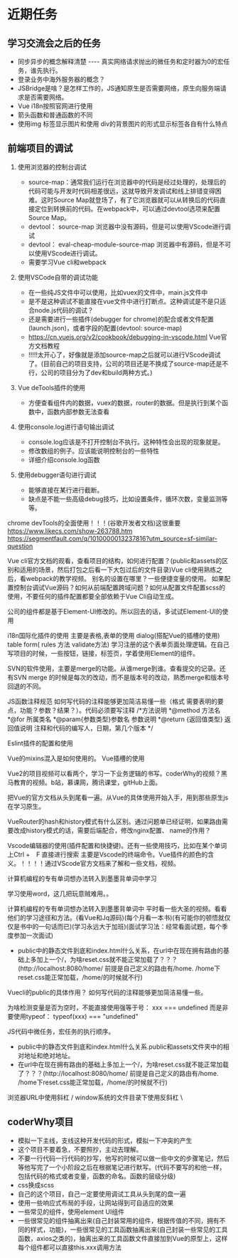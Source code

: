# 近期任务

## 学习交流会之后的任务

* 同步异步的概念解释清楚   ---- 真实网络请求抛出的微任务和定时器为0的宏任务，谁先执行。
* 登录业务中海外服务器的概念？
* JSBridge是啥？是怎样工作的，JS通知原生是否需要网络，原生向服务端请求是否需要网络。
* Vue i18n按照官网进行使用
* 箭头函数和普通函数的不同
* 使用img 标签显示图片和使用 div的背景图片的形式显示标签各自有什么特点

## 前端项目的调试

1. 使用浏览器的控制台调试

    * source-map：通常我们运行在浏览器中的代码是经过处理的，处理后的代码可能与开发时代码相差很远，这就导致开发调试和线上排错变得困难。这时Source Map就登场了，有了它浏览器就可以从转换后的代码直接定位到转换前的代码。在webpack中，可以通过devtool选项来配置Source Map。
    * devtool： source-map  浏览器中没有源码，但是可以使用VScode进行调试
    * devtool： eval-cheap-module-source-map 浏览器中有源码，但是不可以使用VScode进行调试。
    * 需要学习Vue cli和webpack

2. 使用VSCode自带的调试功能

    * 在一些纯JS文件中可以使用，比如vuex的文件中，main.js文件中
    * 是不是这种调试不能直接在vue文件中进行打断点。这种调试是不是只适合node.js代码的调试？
    * 还是需要进行一些插件(debugger for chrome)的配合或者文件配置(launch.json)，或者字段的配置(devtool: source-map)
    * https://cn.vuejs.org/v2/cookbook/debugging-in-vscode.html Vue官方文档教程
    * !!!!!太开心了，好像就是添加source-map之后就可以进行VScode调试了。(目前自己的项目支持，公司的项目还是不换成了source-map还是不行，公司的项目分为了dev和build两种方式。)

3. Vue deTools插件的使用

    * 方便查看组件内的数据，vuex的数据，router的数据。但是执行到某个函数中，函数内部参数无法查看

4. 使用console.log进行语句输出调试

    * console.log应该是不打开控制台不执行。这种特性会出现的现象就是。
    * 修改数组的例子。应该能说明控制台的一些特性
    * 详细介绍console.log函数

5. 使用debugger语句进行调试

    * 能够直接在某行进行截断。
    * 缺点是不能一些高级debug技巧，比如设置条件，循环次数，变量监测等等。

chrome devTools的全面使用！！！(谷歌开发者文档)这很重要 https://www.likecs.com/show-263788.htm
https://segmentfault.com/q/1010000013237816?utm_source=sf-similar-question

Vue cli官方文档的观看，查看项目的结构，如何进行配置？(public和assets的区别和适用的场景，然后打包之后看一下大包过后的文件目录)Vue cli使用熟练之后，看webpack的教学视频。
别名的设置在哪里？一些便捷变量的使用。 如果配置控制台调试Vue源码？如何从前端配置跨域问题？如何从配置文件配置scss的使用，不要任何的插件配置都要全部依赖于Vue Cli自动生成。

公司的组件都是基于Element-UI修改的。所以回去的话，多试试Element-UI的使用

i18n国际化插件的使用
主要是表格,表单的使用   dialog(搭配Vue的插槽的使用) table form( rules 方法 validate方法)  学习注册的这个表单页面处理逻辑。在自己写项目的时候，一些按钮，链接，标签页，学着使用Element的组件。

SVN的软件使用，主要是merge的功能。从谁merge到谁。查看提交的记录。还有SVN merge 的时候是每次的改动，而不是版本号的改动，熟悉merge和版本号回退的不同。

JS函数注释规范
如何写代码的注释能够更加简洁易懂一些（格式 需要表明的要点，功能？参数？结果？）。代码必须要写注释
/*方法说明
 *@method 方法名
 *@for 所属类名
 *@param{参数类型}参数名 参数说明
 *@return {返回值类型} 返回值说明
 注释和代码的编写人，日期，第几个版本
*/

Eslint插件的配置和使用

Vue的mixins混入是如何使用的。
Vue插槽的使用

Vue2的项目视频可以看两个，学习一下业务逻辑的书写。coderWhy的视频？黑马教育的视频。b站，慕课网，腾讯课堂，gitHub上面。

把Vue的官方文档从头到尾看一遍。从Vue的具体使用开始入手，用到那些原生js在学习原生。

VueRouter的hash和history模式有什么区别。通过问题单已经证明，如果路由需要改成history模式的话，需要后端配合，修改nginx配置、   name的作用？

Vscode编辑器的使用(插件配置和快捷键)。还有一些使用技巧，比如在某个单词上Ctrl +　F 直接进行搜索
主要是Vscode的终端命令。Vue插件的颜色的含义。！！！！通过VScode官方文档来了解和一些文档，视频。

计算机编程的专有单词想办法转入到墨墨背单词中学习

学习使用word，这几把玩意贼难用。。

计算机编程的专有单词想办法转入到墨墨背单词中
平时看一些大圣的视频。看看他们的学习途径和方法。(看Vue和Jq源码)(每个月看一本书)(有可能你的顿悟就仅仅是书中的一句话而已)(学习永远大于加班)(面试学习法：经常看面试题，每个季度参加一次面试)

* public中的静态文件到底和index.html什么关系，在url中在现在拥有路由的基础上多加上一个/，为啥reset.css就不能正常加载了？？？(http://localhost:8080/home/    前提是自己定义的路由有/home.   /home下reset.css能正常加载，/home/的时候就不行)

Vuecli的public的具体作用？
如何写代码的注释能够更加简洁易懂一些。

为啥检测变量是否为空时，不能直接使用强等于号： xxx === undefined 而是非要使用typeof： typeof(xxx) === "undefined"

JS代码中微任务，宏任务的执行顺序。

* public中的静态文件到底和index.html什么关系.public和assets文件夹中的相对地址和绝对地址。
* 在url中在现在拥有路由的基础上多加上一个/，为啥reset.css就不能正常加载了？？？(http://localhost:8080/home/    前提是自己定义的路由有/home.   /home下reset.css能正常加载，/home/的时候就不行)

浏览器URL中使用斜杠 /   window系统的文件目录下使用反斜杠 \


## coderWhy项目

* 模拟一下主线，支线这种开发代码的形式，模拟一下冲突的产生
* 这个项目不要着急，不要照抄，主动去理解。
* 不要一行代码一行代码的抄写，他写的时候可以做一些中文的步骤笔记，然后等他写完了一个小阶段之后在根据笔记进行默写。(代码不要写的和他一样，包括代码的格式或者变量，函数的命名。函数的层级分级)
* css换成scss
* 自己的这个项目，自己一定要使用调试工具从头到尾的盘一遍
* 使用一些响应式布局的手段，让网站得到可自适应的效果
* 一些常见的组件，使用element UI组件
* 一些很常见的组件抽离出来(自己封装常用的组件，根据传值的不同，拥有不同的样式，功能)，一些很常见的工具函数抽离出来(自己封装一些常见的工具函数，axios之类的)，抽离出来的工具函数文件直接加到Vue的原型上，这样每个组件都可以直接this.xxx调用方法